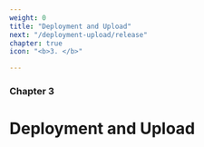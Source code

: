 ```yaml
---
weight: 0
title: "Deployment and Upload"
next: "/deployment-upload/release"
chapter: true
icon: "<b>3. </b>"

---
```


### Chapter 3

# Deployment and Upload
